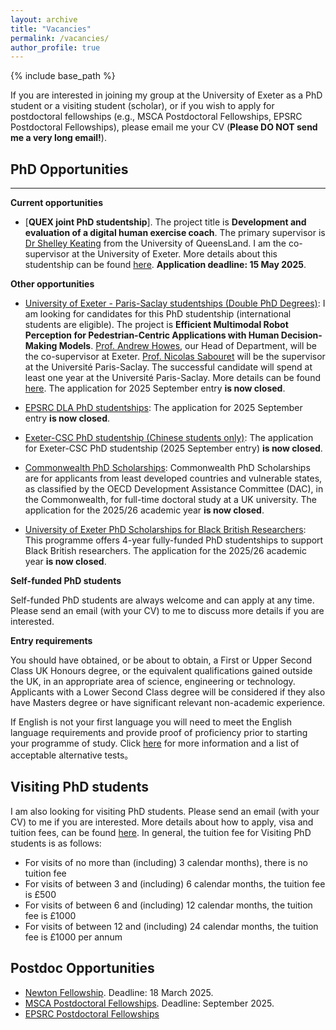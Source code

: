```yaml
---
layout: archive
title: "Vacancies"
permalink: /vacancies/
author_profile: true
---
```

{% include base_path %}

If you are interested in joining my group at the University of Exeter as a PhD student or a visiting student (scholar), or if you wish to apply for postdoctoral fellowships (e.g., MSCA Postdoctoral Fellowships, EPSRC Postdoctoral Fellowships), please email me your CV (**Please DO NOT send me a very long email!**).

PhD Opportunities
----------
---

**Current opportunities**

- [**QUEX joint PhD studentship**]. The project title is **Development and evaluation of a digital human exercise coach**. The primary supervisor is [Dr Shelley Keating](https://about.uq.edu.au/experts/12259) from the University of QueensLand. I am the co-supervisor at the University of Exeter. More details about this studentship can be found [here](https://scholarships.uq.edu.au/scholarship/quex-phd-scholarship). **Application deadline: 15 May 2025**.

**Other opportunities**

- [University of Exeter - Paris-Saclay studentships (Double PhD Degrees)](https://www.exeter.ac.uk/study/pg-research/funding/phdfunding/paris-saclay/): I am looking for candidates for this PhD studentship (international students are eligible). The project is **Efficient Multimodal Robot Perception for Pedestrian-Centric Applications with Human Decision-Making Models**. [Prof. Andrew Howes](https://experts.exeter.ac.uk/41016-andrew-howes), our Head of Department, will be the co-supervisor at Exeter. [Prof. Nicolas Sabouret](https://perso.limsi.fr/sabouret/) will be the supervisor at the Université Paris-Saclay. The successful candidate will spend at least one year at the Université Paris-Saclay. More details can be found [here](https://adum.fr/as/ed/voirproposition.pl?site=PSaclay&matricule_prop=61449). The application for 2025 September entry **is now closed**.

- [EPSRC DLA PhD studentships](https://www.exeter.ac.uk/study/pg-research/funding/phdfunding/fundedcentres/epsrcdla/): The application for 2025 September entry **is now closed**.
- [Exeter-CSC PhD studentship (Chinese students only)](https://www.exeter.ac.uk/study/pg-research/csc-scholarships/): The application for Exeter-CSC PhD studentship (2025 September entry) **is now closed**. 
- [Commonwealth PhD Scholarships](https://cscuk.fcdo.gov.uk/scholarships/commonwealth-phd-scholarships-for-least-developed-countries-and-vulnerable-states/): Commonwealth PhD Scholarships are for applicants from least developed countries and vulnerable states, as classified by the OECD Development Assistance Committee (DAC), in the Commonwealth, for full-time doctoral study at a UK university. The application for the 2025/26 academic year **is now closed**. 
- [University of Exeter PhD Scholarships for Black British Researchers](https://www.exeter.ac.uk/study/pg-research/funding/phdfunding/black-british/): This programme offers 4-year fully-funded PhD studentships to support Black British researchers. The application for the 2025/26 academic year **is now closed**. 


**Self-funded PhD students**

Self-funded PhD students are always welcome and can apply at any time. Please send an email (with your CV) to me to discuss more details if you are interested.  

**Entry requirements**

You should have obtained, or be about to obtain, a First or Upper Second Class UK Honours degree, or the equivalent qualifications gained outside the UK, in an appropriate area of science, engineering or technology.  Applicants with a Lower Second Class degree will be considered if they also have Masters degree or have significant relevant non-academic experience.

If English is not your first language you will need to meet the English language requirements and provide proof of proficiency prior to starting your programme of study. Click [here](https://www.exeter.ac.uk/study/englishlanguagerequirements/) for more information and a list of acceptable alternative tests。

Visiting PhD students
-------------

I am also looking for visiting PhD students. Please send an email (with your CV) to me if you are interested. 
More details about how to apply, visa and tuition fees, can be found [here](https://www.exeter.ac.uk/v8media/specificsites/tqa/pgr/PGR_Handbook_Chapter_16.pdf). In general, the tuition fee for Visiting PhD students is as follows:

- For visits of no more than (including) 3 calendar months), there is no tuition fee
- For visits of between 3 and (including) 6 calendar months, the tuition fee is £500
- For visits of between 6 and (including) 12 calendar months, the tuition fee is £1000
- For visits of between 12 and (including) 24 calendar months, the tuition fee is £1000 per annum

Postdoc Opportunities
-------------

- [Newton Fellowship](https://royalsociety.org/grants/newton-international/). Deadline: 18 March 2025.
- [MSCA Postdoctoral Fellowships](https://marie-sklodowska-curie-actions.ec.europa.eu/calls/msca-postdoctoral-fellowships-2024). Deadline: September 2025.
- [EPSRC Postdoctoral Fellowships](https://www.ukri.org/opportunity/epsrc-post-doctoral-fellowships-dec-2023-responsive-mode/)
